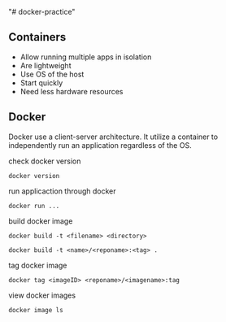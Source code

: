 "# docker-practice" 


## Containers
- Allow running multiple apps in isolation
- Are lightweight
- Use OS of the host
- Start quickly
- Need less hardware resources

## Docker
Docker use a client-server architecture. It utilize a container to independently run an application regardless of the OS.

check docker version
```
docker version
```

run applicaction through docker
```
docker run ...
```

build docker image
```
docker build -t <filename> <directory>

docker build -t <name>/<reponame>:<tag> .
```

tag docker image
```
docker tag <imageID> <reponame>/<imagename>:tag
```

view docker images
```
docker image ls
```
